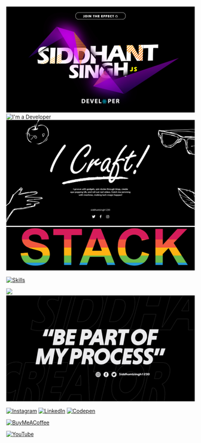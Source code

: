 ![I'm a Developer](assets/siddhant.png)
![I'm a Developer](assets/makingwords.gif)
![I'm a Developer](assets/craft.png)
![I'm a Developer](assets/Stack.png)

[![Skills](https://skillicons.dev/icons?i=aws,gcp,react,ae,anaconda,babel,bootstrap,blender,c,cs,cpp,css,django,docker,express,figma,fastapi,firebase,flask,git,graphql,html,java,js,jenkins,jest,jquery,materialui,mongodb,mysql,netlify,nextjs,nodejs,npm,notion,opencv,p5js,ps,php,postman,pr,prisma,redis,py,pytorch,redux,remix,sass,sklearn,supabase,tailwind,tensorflow,threejs,ts,vercel,vite,webpack&perline=15)](https://github.com/siddhantsingh1230)

[![](https://visitcount.itsvg.in/api?id=Siddhantsingh1230&icon=2&color=12)](https://github.com/siddhantsingh1230)
![I'm a Developer](assets/process.png)

[![Instagram](https://skillicons.dev/icons?i=instagram)](https://instagram.com/siddhantsingh1230) [![LinkedIn](https://skillicons.dev/icons?i=linkedin)](https://linkedin.com/in/siddhantsingh1230) [![Codepen](https://skillicons.dev/icons?i=codepen)](https://codepen.io/siddhantsingh1230)

[![BuyMeACoffee](https://img.shields.io/badge/Buy%20Me%20a%20Coffee-ffdd00?style=for-the-badge&logo=buy-me-a-coffee&logoColor=black)](https://buymeacoffee.com/siddhantsingh)

[![YouTube](https://img.shields.io/badge/YouTube-%23FF0000.svg?logo=YouTube&logoColor=white)](https://youtube.com/@CultZeroOfficial) 
